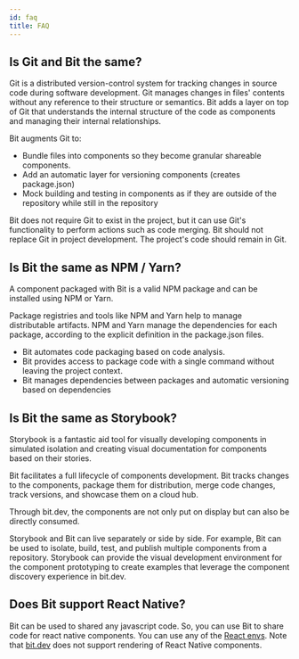 ```yaml
---
id: faq
title: FAQ
---
```


## Is Git and Bit the same?

Git is a distributed version-control system for tracking changes in source code during software development. Git manages changes in files' contents without any reference to their structure or semantics. Bit adds a layer on top of Git that understands the internal structure of the code as components and managing their internal relationships.  

Bit augments Git to:  

- Bundle files into components so they become granular shareable components.
- Add an automatic layer for versioning components (creates package.json)
- Mock building and testing in components as if they are outside of the repository while still in the repository

Bit does not require Git to exist in the project, but it can use Git's functionality to perform actions such as code merging. Bit should not replace Git in project development. The project's code should remain in Git.  

## Is Bit the same as NPM / Yarn?

A component packaged with Bit is a valid NPM package and can be installed using NPM or Yarn.  

Package registries and tools like NPM and Yarn help to manage distributable artifacts. NPM and Yarn manage the dependencies for each package, according to the explicit definition in the package.json files.

- Bit automates code packaging based on code analysis.  
- Bit provides access to package code with a single command without leaving the project context.
- Bit manages dependencies between packages and automatic versioning based on dependencies

## Is Bit the same as Storybook?

Storybook is a fantastic aid tool for visually developing components in simulated isolation and creating visual documentation for components based on their stories.

Bit facilitates a full lifecycle of components development. Bit tracks changes to the components, package them for distribution, merge code changes, track versions, and showcase them on a cloud hub.  

Through bit.dev, the components are not only put on display but can also be directly consumed.  

Storybook and Bit can live separately or side by side. For example, Bit can be used to isolate, build, test, and publish multiple components from a repository. Storybook can provide the visual development environment for the component prototyping to create examples that leverage the component discovery experience in bit.dev.

## Does Bit support React Native?  

Bit can be used to shared any javascript code. So, you can use Bit to share code for react native components. You can use any of the [React envs](https://www.github.com/teambit/envs). Note that [bit.dev](https://bit.dev) does not support rendering of React Native components.  
